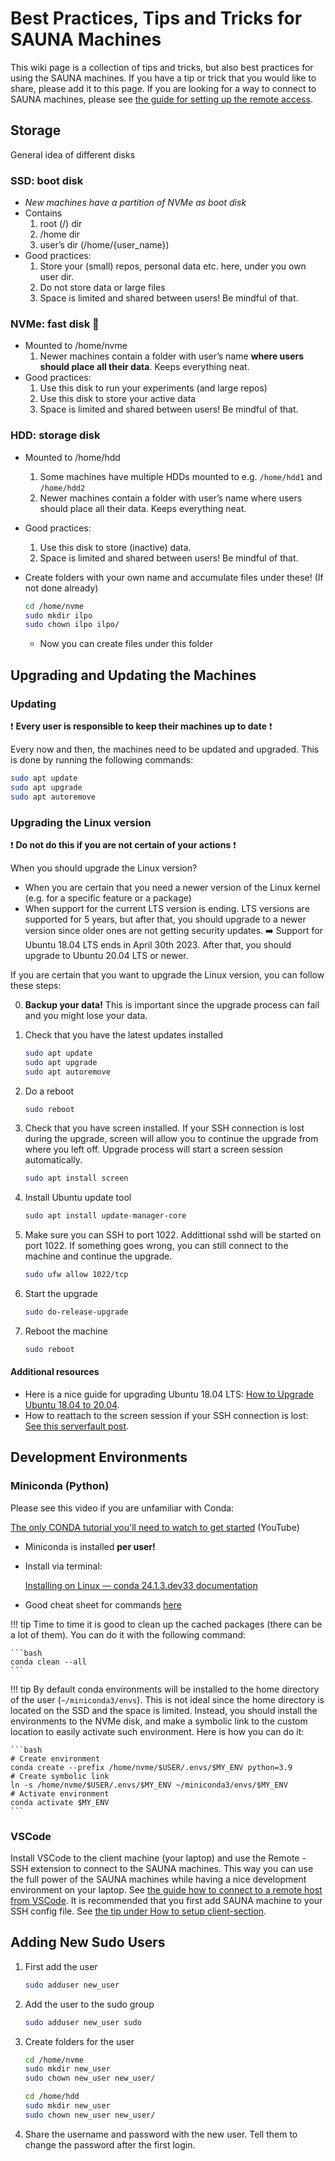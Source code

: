 # Best Practices, Tips and Tricks for SAUNA Machines

This wiki page is a collection of tips and tricks, but also best practices for using the SAUNA machines. If you have a tip or trick that you would like to share, please add it to this page. If you are looking for a way to connect to SAUNA machines, please see [the guide for setting up the remote access](./how-to-set-up-remote-access.md).

## Storage

General idea of different disks

### SSD: boot disk

- *New machines have a partition of NVMe as boot disk*
- Contains
    1. root (/) dir
    2. /home dir
    3. user’s dir (/home/{user_name})
- Good practices:
    1. Store your (small) repos, personal data etc. here, under you own user dir.
    2. Do not store data or large files
    3. Space is limited and shared between users! Be mindful of that.

### NVMe: fast disk 💨

- Mounted to /home/nvme
    1. Newer machines contain a folder with user’s name **where users should place all their data**. Keeps everything neat.
- Good practices:
    1. Use this disk to run your experiments (and large repos)
    2. Use this disk to store your active data
    3. Space is limited and shared between users! Be mindful of that.

### HDD: storage disk

- Mounted to /home/hdd
    1. Some machines have multiple HDDs mounted to e.g. `/home/hdd1` and `/home/hdd2`
    2. Newer machines contain a folder with user’s name where users should place all their data. Keeps everything neat.
- Good practices:
    1. Use this disk to store (inactive) data.
    2. Space is limited and shared between users! Be mindful of that.
- Create folders with your own name and accumulate files under these! (If not done already)

    ```bash
    cd /home/nvme
    sudo mkdir ilpo
    sudo chown ilpo ilpo/
    ```

  - Now you can create files under this folder

## Upgrading and Updating the Machines

### Updating

❗ **Every user is responsible to keep their machines up to date** ❗

Every now and then, the machines need to be updated and upgraded. This is done by running the following commands:

```bash
sudo apt update
sudo apt upgrade
sudo apt autoremove
```

### Upgrading the Linux version

❗ **Do not do this if you are not certain of your actions** ❗

When you should upgrade the Linux version?

- When you are certain that you need a newer version of the Linux kernel (e.g. for a specific feature or a package)
- When support for the current LTS version is ending. LTS versions are supported for 5 years, but after that, you should upgrade to a newer version since older ones are not getting security updates. ➡️ Support for Ubuntu 18.04 LTS ends in April 30th 2023. After that, you should upgrade to Ubuntu 20.04 LTS or newer.

If you are certain that you want to upgrade the Linux version, you can follow these steps:

0. **Backup your data!** This is important since the upgrade process can fail and you might lose your data.

1. Check that you have the latest updates installed

    ```bash
    sudo apt update
    sudo apt upgrade
    sudo apt autoremove
    ```

2. Do a reboot

    ```bash
    sudo reboot
    ```

3. Check that you have screen installed. If your SSH connection is lost during the upgrade, screen will allow you to continue the upgrade from where you left off. Upgrade process will start a screen session automatically.

    ```bash
    sudo apt install screen
    ```

4. Install Ubuntu update tool

    ```bash
    sudo apt install update-manager-core
    ```

5. Make sure you can SSH to port 1022. Addittional sshd will be started on port 1022. If something goes wrong, you can still connect to the machine and continue the upgrade.

    ```bash
    sudo ufw allow 1022/tcp
    ```

6. Start the upgrade

    ```bash
    sudo do-release-upgrade
    ```

7. Reboot the machine

    ```bash
    sudo reboot
    ```

#### Additional resources

- Here is a nice guide for upgrading Ubuntu 18.04 LTS: [How to Upgrade Ubuntu 18.04 to 20.04](https://www.cyberciti.biz/faq/upgrade-ubuntu-18-04-to-20-04-lts-using-command-line/).
- How to reattach to the screen session if your SSH connection is lost: [See this serverfault post](https://serverfault.com/questions/387547/how-do-i-reattach-to-ubuntu-servers-do-release-upgrade-process).

## Development Environments

### Miniconda (Python)

Please see this video if you are unfamiliar with Conda:

[The only CONDA tutorial you'll need to watch to get started](https://youtu.be/sDCtY9Z1bqE?si=7BKNk9gAfNw8jPSk) (YouTube)

- Miniconda is installed **per user!**
- Install via terminal:

    [Installing on Linux — conda 24.1.3.dev33 documentation](https://conda.io/projects/conda/en/latest/user-guide/install/linux.html)

- Good cheat sheet for commands [here](https://docs.conda.io/projects/conda/en/4.6.0/_downloads/52a95608c49671267e40c689e0bc00ca/conda-cheatsheet.pdf)

!!! tip
    Time to time it is good to clean up the cached packages (there can be a lot of them). You can do it with the following command:

    ```bash
    conda clean --all
    ```

!!! tip
    By default conda environments will be installed to the home directory of the user (`~/miniconda3/envs`). This is not ideal since the home directory is located on the SSD and the space is limited. Instead, you should install the environments to the NVMe disk, and make a symbolic link to the custom location to easily activate such environment. Here is how you can do it:

    ```bash
    # Create environment
    conda create --prefix /home/nvme/$USER/.envs/$MY_ENV python=3.9
    # Create symbolic link
    ln -s /home/nvme/$USER/.envs/$MY_ENV ~/miniconda3/envs/$MY_ENV
    # Activate environment
    conda activate $MY_ENV
    ```

### VSCode

Install VSCode to the client machine (your laptop) and use the Remote - SSH extension to connect to the SAUNA machines. This way you can use the full power of the SAUNA machines while having a nice development environment on your laptop. See [the guide how to connect to a remote host from VSCode](https://code.visualstudio.com/docs/remote/ssh#_connect-to-a-remote-host). It is recommended that you first add SAUNA machine to your SSH config file. See [the tip under How to setup client-section](./how-to-set-up-remote-access.md#how-to-set-up-the-client-eg-your-laptop).

## Adding New Sudo Users

1. First add the user

    ```bash
    sudo adduser new_user
    ```

2. Add the user to the sudo group

    ```bash
    sudo adduser new_user sudo
    ```

3. Create folders for the user

    ```bash
    cd /home/nvme
    sudo mkdir new_user
    sudo chown new_user new_user/

    cd /home/hdd
    sudo mkdir new_user
    sudo chown new_user new_user/
    ```

4. Share the username and password with the new user. Tell them to change the password after the first login.
